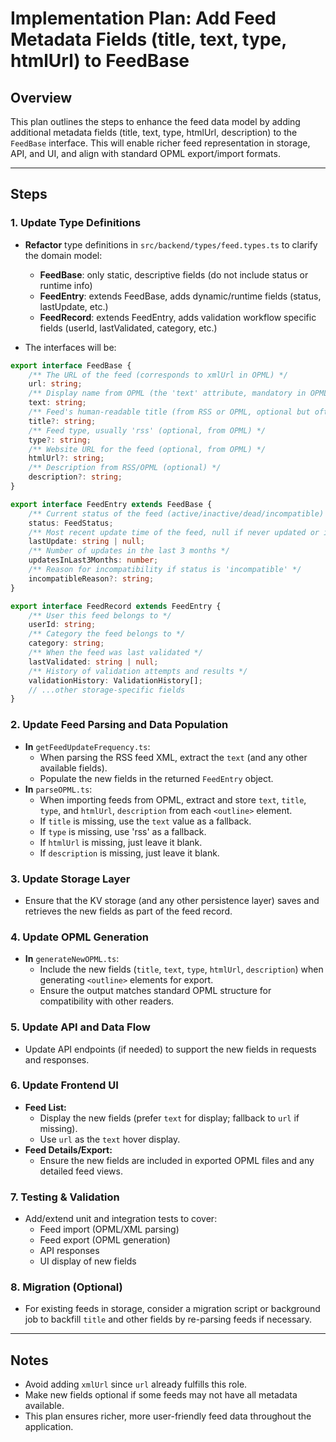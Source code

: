 # Implementation Plan: Add Feed Metadata Fields (title, text, type, htmlUrl) to FeedBase

## Overview
This plan outlines the steps to enhance the feed data model by adding additional metadata fields (title, text, type, htmlUrl, description) to the `FeedBase` interface. This will enable richer feed representation in storage, API, and UI, and align with standard OPML export/import formats.

---

## Steps

### 1. Update Type Definitions
- **Refactor** type definitions in `src/backend/types/feed.types.ts` to clarify the domain model:
  - **FeedBase**: only static, descriptive fields (do not include status or runtime info)
  - **FeedEntry**: extends FeedBase, adds dynamic/runtime fields (status, lastUpdate, etc.)
  - **FeedRecord**: extends FeedEntry, adds validation workflow specific fields (userId, lastValidated, category, etc.)

- The interfaces will be:
```typescript
export interface FeedBase {
    /** The URL of the feed (corresponds to xmlUrl in OPML) */
    url: string;
    /** Display name from OPML (the 'text' attribute, mandatory in OPML) */
    text: string;
    /** Feed's human-readable title (from RSS or OPML, optional but often simply duplicate the value of 'text') */
    title?: string;
    /** Feed type, usually 'rss' (optional, from OPML) */
    type?: string;
    /** Website URL for the feed (optional, from OPML) */
    htmlUrl?: string;
    /** Description from RSS/OPML (optional) */
    description?: string;
}

export interface FeedEntry extends FeedBase {
    /** Current status of the feed (active/inactive/dead/incompatible) */
    status: FeedStatus;
    /** Most recent update time of the feed, null if never updated or inaccessible */
    lastUpdate: string | null;
    /** Number of updates in the last 3 months */
    updatesInLast3Months: number;
    /** Reason for incompatibility if status is 'incompatible' */
    incompatibleReason?: string;
}

export interface FeedRecord extends FeedEntry {
    /** User this feed belongs to */
    userId: string;
    /** Category the feed belongs to */
    category: string;
    /** When the feed was last validated */
    lastValidated: string | null;
    /** History of validation attempts and results */
    validationHistory: ValidationHistory[];
    // ...other storage-specific fields
}
```


### 2. Update Feed Parsing and Data Population
- **In** `getFeedUpdateFrequency.ts`:
  - When parsing the RSS feed XML, extract the `text` (and any other available fields).
  - Populate the new fields in the returned `FeedEntry` object.
- **In** `parseOPML.ts`:
  - When importing feeds from OPML, extract and store `text`, `title`, `type`, and `htmlUrl`, `description` from each `<outline>` element.
  - If `title` is missing, use the `text` value as a fallback.
  - If `type` is missing, use 'rss' as a fallback.
  - If `htmlUrl` is missing, just leave it blank.
  - If `description` is missing, just leave it blank.

### 3. Update Storage Layer
- Ensure that the KV storage (and any other persistence layer) saves and retrieves the new fields as part of the feed record.

### 4. Update OPML Generation
- **In** `generateNewOPML.ts`:
  - Include the new fields (`title`, `text`, `type`, `htmlUrl`, `description`) when generating `<outline>` elements for export.
  - Ensure the output matches standard OPML structure for compatibility with other readers.

### 5. Update API and Data Flow
- Update API endpoints (if needed) to support the new fields in requests and responses.

### 6. Update Frontend UI
- **Feed List:**
  - Display the new fields (prefer `text` for display; fallback to `url` if missing).
  - Use `url` as the `text` hover display.
- **Feed Details/Export:**
  - Ensure the new fields are included in exported OPML files and any detailed feed views.

### 7. Testing & Validation
- Add/extend unit and integration tests to cover:
  - Feed import (OPML/XML parsing)
  - Feed export (OPML generation)
  - API responses
  - UI display of new fields

### 8. Migration (Optional)
- For existing feeds in storage, consider a migration script or background job to backfill `title` and other fields by re-parsing feeds if necessary.

---

## Notes
- Avoid adding `xmlUrl` since `url` already fulfills this role.
- Make new fields optional if some feeds may not have all metadata available.
- This plan ensures richer, more user-friendly feed data throughout the application.
